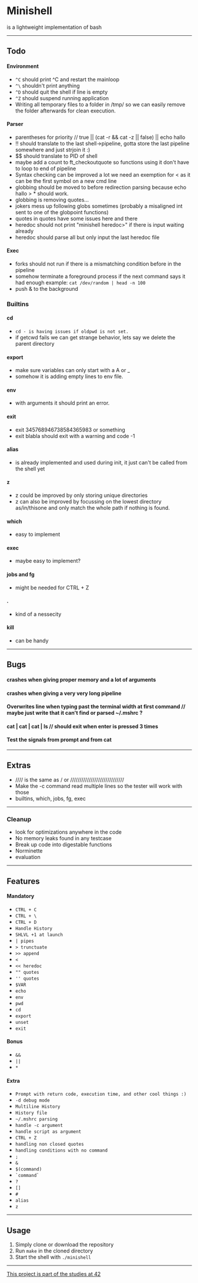 # Minishell
is a lightweight implementation of bash

---
## Todo
#### Environment
- ```^C``` should print ^C and restart the mainloop
- ```^\``` shouldn't print anything
- ```^D``` should quit the shell if line is empty
- ```^Z``` should suspend running application
- Writing all temporary files to a folder in /tmp/ so we can easily remove the folder afterwards for clean execution.

#### Parser
- parentheses for priority // true || (cat -r && cat -z || false) || echo hallo
- !! should translate to the last shell->pipeline, gotta store the last pipeline somewhere and just strjoin it :)
- $$ should translate to PID of shell
- maybe add a count to ft_checkoutquote so functions using it don't have to loop to end of pipeline
- Syntax checking can be improved a lot we need an exemption for < as it can be the first symbol on a new cmd line
- globbing should be moved to before redirection parsing because echo hallo > * should work.
- globbing is removing quotes...
- jokers mess up following globs sometimes (probably a misaligned int sent to one of the globpoint functions)
- quotes in quotes have some issues here and there
- heredoc should not print "minishell heredoc>" if there is input waiting already
- heredoc should parse all but only input the last heredoc file

#### Exec
- forks should not run if there is a mismatching condition before in the pipeline
- somehow terminate a foreground process if the next command says it had enough example: ```cat /dev/random | head -n 100```
- push & to the background

### Builtins
#### cd
- ```cd - is having issues if oldpwd is not set.```
- if getcwd fails we can get strange behavior, lets say we delete the parent directory
#### export
- make sure variables can only start with a A or _
- somehow it is adding empty lines to env file.
#### env
- with arguments it should print an error.
#### exit
- exit 345768946738584365983 or something
- exit blabla should exit with a warning and code -1
#### alias
- is already implemented and used during init, it just can't be called from the shell yet
#### z
- z could be improved by only storing unique directories
- z can also be improved by focussing on the lowest directory as/in/thisone and only match the whole path if nothing is found.
#### which
- easy to implement
#### exec
- maybe easy to implement?
#### jobs and fg
- might be needed for CTRL + Z
#### .
- kind of a nessecity
#### kill
- can be handy

---
## Bugs
#### crashes when giving proper memory and a lot of arguments
#### crashes when giving a very very long pipeline
#### Overwrites line when typing past the terminal width at first command // maybe just write that it can't find or parsed ~/.mshrc ?
#### cat | cat | cat | ls // should exit when enter is pressed 3 times
#### Test the signals from prompt and from cat
---
## Extras
- //// is the same as / or /////////////////////////////
- Make the -c command read multiple lines so the tester will work with those
- builtins, which, jobs, fg, exec

---
### Cleanup
- look for optimizations anywhere in the code
- No memory leaks found in any testcase
- Break up code into digestable functions
- Norminette
- evaluation

---
## Features
#### Mandatory
- ```CTRL + C```
- ```CTRL + \```
- ```CTRL + D```
- ```Handle History```
- ```SHLVL +1 at launch```
- ```| pipes```
- ```> trunctuate```
- ```>> append```
- ```<```
- ```<< heredoc```
- ```"" quotes```
- ```'' quotes```
- ```$VAR```
- ```echo```
- ```env```
- ```pwd```
- ```cd```
- ```export```
- ```unset```
- ```exit```
#### Bonus
- ```&&```
- ```||```
- ```*```
#### Extra
- ```Prompt with return code, execution time, and other cool things :)```
- ```-d debug mode```
- ```Multiline History```
- ```History file```
- ```~/.mshrc parsing```
- ```handle -c argument```
- ```handle script as argument```
- ```CTRL + Z```
- ```handling non closed quotes```
- ```handling conditions with no command```
- ```;```
- ```&```
- ```$(command)```
- ``` `command` ```
- ```?```
- ```[]```
- ```#```
- ```alias```
- ```z```

---
## Usage
1. Simply clone or download the repository
2. Run `make` in the cloned directory
3. Start the shell with `./minishell`

---
[This project is part of the studies at 42](https://42.fr/en/homepage/)
